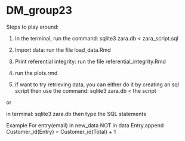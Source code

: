 # DM_group23

Steps to play around:
1. In the terminal, run the command: sqlite3 zara.db < zara_script.sql

2. Import data: run the file load_data.Rmd

3. Print referential integrity: run the file referential_integrity.Rmd 

4. run the plots.rmd

5. if want to try retrieving data, you can either do it by creating an sql script then use the command: sqlite3 zara.db < the script

or 

in terminal: sqlite3 zara.db
then type the SQL statements

Example
For entry(email) in new_data NOT in data
	Entry.append
	Customer_id(Entry) = Customer_id(Total) + 1

